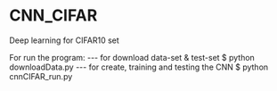 # CNN_CIFAR
Deep learning for CIFAR10 set

For run the program:
--- for download data-set & test-set
$ python downloadData.py
--- for create, training and testing the CNN
$ python cnnCIFAR_run.py

